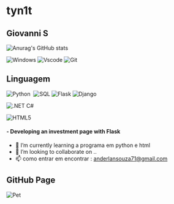 # tyn1t
## Giovanni S

![Anurag's GitHub stats](https://github-readme-stats.vercel.app/api?username=tyn1t&theme=dark&show_icons=true)


![Windows](https://img.shields.io/badge/Windows-000?style=for-the-badge&logo=windows&logoColor=2CA5E0)
![Vscode](https://img.shields.io/badge/Vscode-007ACC?style=for-the-badge&logo=visual-studio-code&logoColor=white)
![Git](https://img.shields.io/badge/GIT-E44C30?style=for-the-badge&logo=git&logoColor=white)


## Linguagem 

  ![Python](https://img.shields.io/badge/Python-0D1117?style=for-the-badge&logo=python)&nbsp;
  ![SQL](https://img.shields.io/badge/SQL-FFFFFF?style=for-the-badge&logo=oracle&logoColor=ffcc66&labelColor=FFFFFF&color=#68da66)
  ![Flask](https://img.shields.io/badge/flask-%23000.svg?style=for-the-badge&logo=flask&logoColor=white)
  ![Django](https://img.shields.io/badge/Django-092E20?style=for-the-badge&logo=django&logoColor=green)

   
  ![.NET C#](https://img.shields.io/badge/.NET-C%23-239120?style=for-the-badge&logo=c-sharp&logoColor=white)
  
![HTML5](https://img.shields.io/badge/HTML5-E34F26?style=for-the-badge&logo=html5&logoColor=white)

#### - Developing an investment page with Flask
- 🌱 I’m currently learning a programa em python e html
- 💞️ I’m looking to collaborate on  ..
- 📫 como entrar em encontrar : anderlansouza71@gmail.com

## GitHub Page
![Pet](https://tyn1t.github.io/github-pages/)
<!--- -
tyn1t/tyn1t is a ✨ special ✨ repository because its `README.md` (this file) appears on your GitHub profile.
![GitHub Stats](https://github-readme-stats.vercel.app/api?username=SEUUSERNAME&theme=transparent&bg_color=000&border_color=30A3DC&show_icons=true&icon_color=30A3DC&title_color=E94D5F&text_color=FFF)
You can click the Preview link to take a look at your changes.
--->
